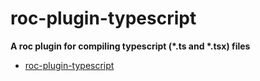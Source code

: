 # roc-plugin-typescript

__A roc plugin for compiling typescript (*.ts and *.tsx) files__
- [roc-plugin-typescript](/packages/roc-plugin-typescript)
